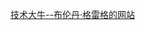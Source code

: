 <!--
 * @Author: JohnJeep
 * @Date: 2020-05-24 10:17:07
 * @LastEditTime: 2020-08-23 00:58:24
 * @LastEditors: Please set LastEditors
 * @Description: linux提高部分
-->


[技术大牛--布伦丹·格雷格的网站](http://www.brendangregg.com/index.html)